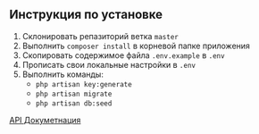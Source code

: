 ## Инструкция по установке

1. Склонировать репазиторий ветка ```master```
2. Выполнить ```composer install``` в корневой папке приложения
3. Скопировать содержимое файла ```.env.example``` в ```.env```
4. Прописать свои локальные настройки в ```.env```
5. Выполнить команды:
   * ```php artisan key:generate```
   * ```php artisan migrate```
   * ```php artisan db:seed```
   
[API Докуметнация](doc/main)